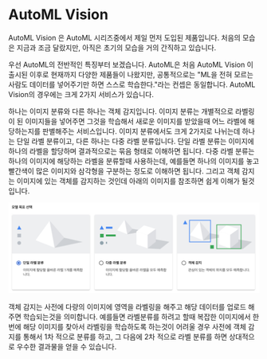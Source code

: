 # AutoML Vision

AutoML Vision 은 AutoML 시리즈중에서 제일 먼저 도입된 제품입니다.
처음의 모습은 지금과 조금 달랐지만, 아직은 초기의 모습을 거의 간직하고 있습니다.

우선 AutoML의 전반적인 특징부터 보겠습니다.
AutoML은 처음 AutoML Vision 이 출시된 이후로 현재까지 다양한 제품들이 나왔지만, 공통적으로는 "ML을 전혀 모르는 사람도 데이터를 넣어주기만 하면 스스로 학습한다."라는 컨셉은 동일합니다.
AutoML Vision의 경우에는 크게 2가지 서비스가 있습니다.

하나는 이미지 분류와 다른 하나는 객체 감지입니다.
이미지 분류는 개별적으로 라벨링이 된 이미지들을 넣어주면 그것을 학습해서 새로운 이미지를 받았을때 어느 라벨에 해당하는지를 판별해주는 서비스입니다.
이미지 분류에서도 크게 2가지로 나뉘는데 하나는 단일 라벨 분류이고, 다른 하나는 다중 라벨 분류입니다.
단일 라벨 분류는 이미지에 하나의 라벨을 할당하며 결과적으로는 묶음 형태로 이해하면 됩니다.
다중 라벨 분류는 하나의 이미지에 해당하는 라벨을 분류할때 사용하는데, 예를들면 하나의 이미지를 놓고 빨간색이 많은 이미지와 삼각형을 구분하는 정도로 이해하면 됩니다.
그리고 객체 감지는 이미지에 있는 객체를 감지하는 것인데 아래의 이미지를 참조하면 쉽게 이해가 될것입니다.

![모델 종류](./modeltype.png)

객체 감지는 사전에 다량의 이미지에 영역을 라벨링을 해주고 해당 데이터를 업로드 해주면 학습되는것을 의미합니다.
예를들면 라벨분류를 하려고 할때 복잡한 이미지에서 한번에 해당 이미지를 찾아서 라벨링을 학습하도록 하는것이 어려울 경우 사전에 객체 감지를 통해서 1차 적으로 분류를 하고, 그 다음에 2차 적으로 라벨 분류를 하면 상대적으로 우수한 결과물을 얻을 수 있습니다.
